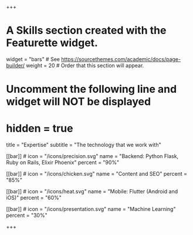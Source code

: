 +++
# A Skills section created with the Featurette widget.
widget = "bars"  # See https://sourcethemes.com/academic/docs/page-builder/
weight = 20  # Order that this section will appear.

# Uncomment the following line and widget will NOT be displayed
# hidden = true

title = "Expertise"
subtitle = "The technology that we work with"

[[bar]]
	# icon = "/icons/precision.svg"
	name = "Backend: Python Flask, Ruby on Rails, Elixir Phoenix"
	percent = "90%"

[[bar]]
	# icon = "/icons/chicken.svg"
	name = "Content and SEO"
	percent = "85%"

[[bar]]
	# icon = "/icons/heat.svg"
	name = "Mobile: Flutter (Android and iOS)"
	percent = "60%"

[[bar]]
	# icon = "/icons/presentation.svg"
	name = "Machine Learning"
	percent = "30%"	

+++
